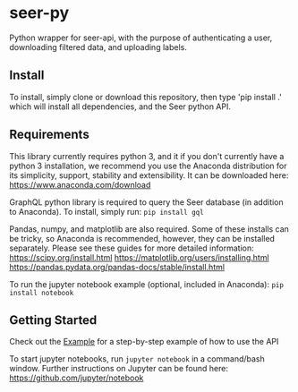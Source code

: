 # seer-py
Python wrapper for seer-api, with the purpose of authenticating a user, downloading filtered data, and uploading labels.

## Install
To install, simply clone or download this repository, then type 'pip install .' which will install all dependencies, and the Seer python API.

## Requirements
This library currently requires python 3, and it if you don't currently have a python 3 installation, we recommend you use the Anaconda distribution for its simplicity, support, stability and extensibility. It can be downloaded here: https://www.anaconda.com/download

GraphQL python library is required to query the Seer database (in addition to Anaconda). To install, simply run:
`pip install gql`

Pandas, numpy, and matplotlib are also required. Some of these installs can be tricky, so Anaconda is recommended, however, they can be installed separately. Please see these guides for more detailed information:
https://scipy.org/install.html
https://matplotlib.org/users/installing.html
https://pandas.pydata.org/pandas-docs/stable/install.html

To run the jupyter notebook example (optional, included in Anaconda):
`pip install notebook`

## Getting Started

Check out the [Example](Example.ipynb) for a step-by-step example of how to use the API

To start jupyter notebooks, run `jupyter notebook` in a command/bash window. Further instructions on Jupyter can be found here: https://github.com/jupyter/notebook

